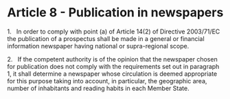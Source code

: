 # Article 8 - Publication in newspapers


1.   In order to comply with point (a) of Article 14(2) of Directive 2003/71/EC the publication of a prospectus shall be made in a general or financial information newspaper having national or supra-regional scope.

2.   If the competent authority is of the opinion that the newspaper chosen for publication does not comply with the requirements set out in paragraph 1, it shall determine a newspaper whose circulation is deemed appropriate for this purpose taking into account, in particular, the geographic area, number of inhabitants and reading habits in each Member State.
